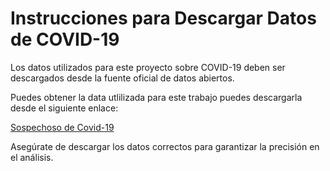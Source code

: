 # Instrucciones para Descargar Datos de COVID-19

Los datos utilizados para este proyecto sobre COVID-19 deben ser descargados desde la fuente oficial de datos abiertos.

Puedes obtener la data utlilizada para este trabajo puedes descargarla desde el siguiente enlace:

[Sospechoso de Covid-19](https://www.datosabiertos.gob.pe/dataset/sospechoso-de-covid-19)

Asegúrate de descargar los datos correctos para garantizar la precisión en el análisis.
